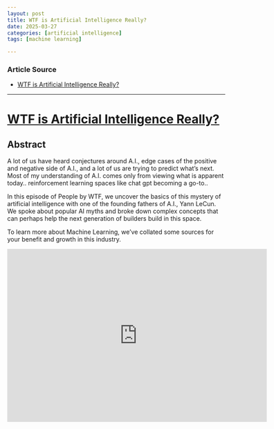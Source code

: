 ```yaml
---
layout: post
title: WTF is Artificial Intelligence Really?
date: 2025-03-27
categories: [artificial intelligence]
tags: [machine learning]

---
```


### Article Source


* [WTF is Artificial Intelligence Really?](https://www.youtube.com/watch?v=JAgHUDhaTU0)

---


# [WTF is Artificial Intelligence Really?](https://www.youtube.com/watch?v=JAgHUDhaTU0)


## Abstract

A lot of us have heard conjectures around A.I., edge cases of the positive and negative side of A.I., and a lot of us are trying to predict what’s next. Most of my understanding of A.I. comes only from viewing what is apparent today.. reinforcement learning spaces like chat gpt becoming a go-to.. 

In this episode of People by WTF, we uncover the basics of this mystery of artificial intelligence with one of the founding fathers of A.I., Yann LeCun. We spoke about popular AI myths and broke down complex concepts that can perhaps help the next generation of builders build in this space. 

To learn more about Machine Learning, we’ve collated some sources for your benefit and growth in this industry. 

<iframe width="600" height="400" src="https://www.youtube.com/embed/JAgHUDhaTU0?si=YIsiO5LjiQli2PMY" title="YouTube video player" frameborder="0" allow="accelerometer; autoplay; clipboard-write; encrypted-media; gyroscope; picture-in-picture; web-share" referrerpolicy="strict-origin-when-cross-origin" allowfullscreen></iframe>